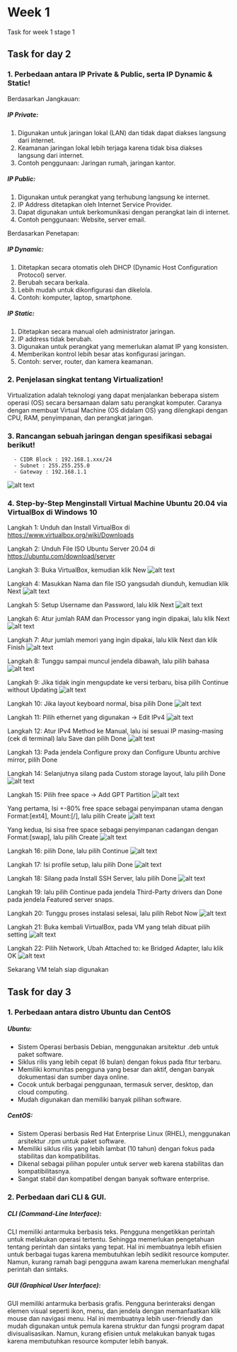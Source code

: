 # Week 1
Task for week 1 stage 1 

## Task for day 2
### 1. Perbedaan antara IP Private & Public, serta IP Dynamic & Static!
Berdasarkan Jangkauan:
##### IP Private:
1. Digunakan untuk jaringan lokal (LAN) dan tidak dapat diakses langsung dari internet.
2. Keamanan jaringan lokal lebih terjaga karena tidak bisa diakses langsung dari internet.
3. Contoh penggunaan: Jaringan rumah, jaringan kantor.
##### IP Public:
1. Digunakan untuk perangkat yang terhubung langsung ke internet.
2. IP Address ditetapkan oleh Internet Service Provider.
3. Dapat digunakan untuk berkomunikasi dengan perangkat lain di internet.
4. Contoh penggunaan: Website, server email.

Berdasarkan Penetapan:
##### IP Dynamic:
1. Ditetapkan secara otomatis oleh DHCP (Dynamic Host Configuration Protocol) server.
2. Berubah secara berkala.
3. Lebih mudah untuk dikonfigurasi dan dikelola.
4. Contoh: komputer, laptop, smartphone.
##### IP Static:
1. Ditetapkan secara manual oleh administrator jaringan.
2. IP address tidak berubah.
3. Digunakan untuk perangkat yang memerlukan alamat IP yang konsisten.
4. Memberikan kontrol lebih besar atas konfigurasi jaringan.
5. Contoh: server, router, dan kamera keamanan.


### 2. Penjelasan singkat tentang Virtualization!
Virtualization adalah teknologi yang dapat menjalankan beberapa sistem operasi (OS) secara bersamaan dalam satu perangkat komputer. Caranya dengan membuat Virtual Machine (OS didalam OS) yang dilengkapi dengan CPU, RAM, penyimpanan, dan perangkat jaringan.

### 3. Rancangan sebuah jaringan dengan spesifikasi sebagai berikut!
      - CIDR Block : 192.168.1.xxx/24
      - Subnet : 255.255.255.0
      - Gateway : 192.168.1.1
![alt text](https://github.com/zakimandalla/devops20-dumbways-ahzan/blob/main/Week%201/D-2/ip.PNG?raw=true)

### 4. Step-by-Step Menginstall Virtual Machine Ubuntu 20.04 via VirtualBox di Windows 10
Langkah 1: Unduh dan Install VirtualBox di https://www.virtualbox.org/wiki/Downloads

Langkah 2: Unduh File ISO Ubuntu Server 20.04 di https://ubuntu.com/download/server

Langkah 3: Buka VirtualBox, kemudian klik New
![alt text](https://github.com/zakimandalla/devops20-dumbways-ahzan/blob/main/Week%201/D-2/1.PNG?raw=true)

Langkah 4: Masukkan Nama dan file ISO yangsudah diunduh, kemudian klik Next
![alt text](https://github.com/zakimandalla/devops20-dumbways-ahzan/blob/main/Week%201/D-2/2.png?raw=true)

Langkah 5: Setup Username dan Password, lalu klik Next
![alt text](https://github.com/zakimandalla/devops20-dumbways-ahzan/blob/main/Week%201/D-2/3.PNG?raw=true)

Langkah 6: Atur jumlah RAM dan Processor yang ingin dipakai, lalu klik Next
![alt text](https://github.com/zakimandalla/devops20-dumbways-ahzan/blob/main/Week%201/D-2/4.PNG?raw=true)

Langkah 7: Atur jumlah memori yang ingin dipakai, lalu klik Next dan klik Finish
![alt text](https://github.com/zakimandalla/devops20-dumbways-ahzan/blob/main/Week%201/D-2/5.PNG?raw=true)

Langkah 8: Tunggu sampai muncul jendela dibawah, lalu pilih bahasa
![alt text](https://github.com/zakimandalla/devops20-dumbways-ahzan/blob/main/Week%201/D-2/9.PNG?raw=true)

Langkah 9: Jika tidak ingin mengupdate ke versi terbaru, bisa pilih Continue without Updating
![alt text](https://github.com/zakimandalla/devops20-dumbways-ahzan/blob/main/Week%201/D-2/10.PNG?raw=true)

Langkah 10: Jika layout keyboard normal, bisa pilih Done
![alt text](https://github.com/zakimandalla/devops20-dumbways-ahzan/blob/main/Week%201/D-2/11.PNG?raw=true)

Langkah 11: Pilih ethernet yang digunakan -> Edit IPv4
![alt text](https://github.com/zakimandalla/devops20-dumbways-ahzan/blob/main/Week%201/D-2/12.PNG?raw=true)

Langkah 12: Atur IPv4 Method ke Manual, lalu isi sesuai IP masing-masing (cek di terminal) lalu Save dan pilih Done
![alt text](https://github.com/zakimandalla/devops20-dumbways-ahzan/blob/main/Week%201/D-2/13.png?raw=true)

Langkah 13: Pada jendela Configure proxy dan Configure Ubuntu archive mirror, pilih Done

Langkah 14: Selanjutnya silang pada Custom storage layout, lalu pilih Done
![alt text](https://github.com/zakimandalla/devops20-dumbways-ahzan/blob/main/Week%201/D-2/16.PNG?raw=true)

Langkah 15: Pilih free space -> Add GPT Partition
![alt text](https://github.com/zakimandalla/devops20-dumbways-ahzan/blob/main/Week%201/D-2/17.PNG?raw=true)
    
Yang pertama, Isi +-80% free space sebagai penyimpanan utama dengan Format:[ext4], Mount:[/], lalu pilih Create
![alt text](https://github.com/zakimandalla/devops20-dumbways-ahzan/blob/main/Week%201/D-2/18.PNG?raw=true)
    
Yang kedua, Isi sisa free space sebagai penyimpanan cadangan dengan Format:[swap], lalu pilih Create
![alt text](https://github.com/zakimandalla/devops20-dumbways-ahzan/blob/main/Week%201/D-2/19.PNG?raw=true)

Langkah 16: pilih Done, lalu pilih Continue
![alt text](https://github.com/zakimandalla/devops20-dumbways-ahzan/blob/main/Week%201/D-2/21.PNG?raw=true)

Langkah 17: Isi profile setup, lalu pilih Done
![alt text](https://github.com/zakimandalla/devops20-dumbways-ahzan/blob/main/Week%201/D-2/22.PNG?raw=true)

Langkah 18: Silang pada Install SSH Server, lalu pilih Done
![alt text](https://github.com/zakimandalla/devops20-dumbways-ahzan/blob/main/Week%201/D-2/23.PNG?raw=true)

Langkah 19: lalu pilih Continue pada jendela Third-Party drivers dan Done pada jendela Featured server snaps.

Langkah 20: Tunggu proses instalasi selesai, lalu pilih Rebot Now
![alt text](https://github.com/zakimandalla/devops20-dumbways-ahzan/blob/main/Week%201/D-2/26.PNG?raw=true)

Langkah 21: Buka kembali VirtualBox, pada VM yang telah dibuat pilih setting
![alt text](https://github.com/zakimandalla/devops20-dumbways-ahzan/blob/main/Week%201/D-2/8.PNG?raw=true)

Langkah 22: Pilih Network, Ubah Attached to: ke Bridged Adapter, lalu klik OK
![alt text](https://github.com/zakimandalla/devops20-dumbways-ahzan/blob/main/Week%201/D-2/7.PNG?raw=true)

Sekarang VM telah siap digunakan





## Task for day 3
### 1. Perbedaan antara distro Ubuntu dan CentOS
##### Ubuntu: 
- Sistem Operasi berbasis Debian, menggunakan arsitektur .deb untuk paket software.
- Siklus rilis yang lebih cepat (6 bulan) dengan fokus pada fitur terbaru.
- Memiliki komunitas pengguna yang besar dan aktif, dengan banyak dokumentasi dan sumber daya online.
- Cocok untuk berbagai penggunaan, termasuk server, desktop, dan cloud computing.
- Mudah digunakan dan memiliki banyak pilihan software.
##### CentOS: 
- Sistem Operasi berbasis Red Hat Enterprise Linux (RHEL), menggunakan arsitektur .rpm untuk paket software.
- Memiliki siklus rilis yang lebih lambat (10 tahun) dengan fokus pada stabilitas dan kompatibilitas.
- Dikenal sebagai pilihan populer untuk server web karena stabilitas dan kompatibilitasnya.
- Sangat stabil dan kompatibel dengan banyak software enterprise.


### 2. Perbedaan dari CLI & GUI.
##### CLI (Command-Line Interface):
CLI memiliki antarmuka berbasis teks. Pengguna mengetikkan perintah untuk melakukan operasi tertentu. Sehingga memerlukan pengetahuan tentang perintah dan sintaks yang tepat. Hal ini membuatnya lebih efisien untuk berbagai tugas karena membutuhkan lebih sedikit resource komputer. Namun, kurang ramah bagi pengguna awam karena memerlukan menghafal perintah dan sintaks.

##### GUI (Graphical User Interface):
GUI memiliki antarmuka berbasis grafis. Pengguna berinteraksi dengan elemen visual seperti ikon, menu, dan jendela dengan memanfaatkan klik mouse dan navigasi menu. Hal ini membuatnya lebih user-friendly dan mudah digunakan untuk pemula karena struktur dan fungsi program dapat divisualisasikan. Namun, kurang efisien untuk melakukan banyak tugas karena membutuhkan resource komputer lebih banyak.
